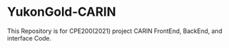 # YukonGold-CARIN
This Repository is for CPE200(2021) project CARIN FrontEnd, BackEnd, and interface Code.
